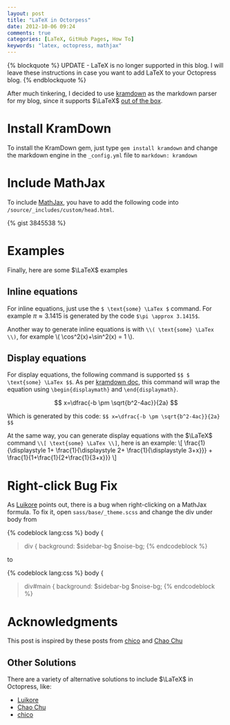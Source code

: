 ```yaml
---
layout: post
title: "LaTeX in Octorpess"
date: 2012-10-06 09:24
comments: true
categories: [LaTeX, GitHub Pages, How To]
keywords: "latex, octopress, mathjax"
---
```


{% blockquote %}
UPDATE - LaTeX is no longer supported in this blog.  I will leave these instructions in case you want to add LaTeX to your Octopress blog.
{% endblockquote %}

After much tinkering, I decided to use [kramdown](http://kramdown.rubyforge.org/) as the markdown parser for my blog, since it supports $\LaTeX$ [out of the box](http://kramdown.rubyforge.org/converter/latex.html).

# Install KramDown

To install the KramDown gem, just type ```gem install kramdown``` 
and change the markdown engine in the ```_config.yml``` file to
```markdown: kramdown```

# Include MathJax

To include [MathJax](http://www.mathjax.org/), you have to add the following code into ```/source/_includes/custom/head.html```.

{% gist 3845538 %}

# Examples

Finally, here are some $\LaTeX$ examples

## Inline equations
For inline equations, just use the ```$ \text{some} \LaTex $``` command.  For example $\pi \approx 3.1415$ is generated by the code ```$\pi \approx 3.1415$```.

Another way to generate inline equations is with ```\\( \text{some} \LaTex \\)```, for example \\( \cos^2(x)+\sin^2(x) = 1 \\).
 
## Display equations
For display equations, the following command is supported ```$$ $ \text{some} \LaTex $$```.
As per [kramdown doc](http://kramdown.rubyforge.org/syntax.html#math-blocks), this command will wrap the equation using ```\begin{displaymath}``` and ```\end{displaymath}```.

$$ x=\dfrac{-b \pm \sqrt{b^2-4ac}}{2a} $$

Which is generated by this code: ```$$ x=\dfrac{-b \pm \sqrt{b^2-4ac}}{2a} $$```

At the same way, you can generate display equations with the $\LaTeX$ command ```\\[ \text{some} \LaTex \\]```, here is an example:
\\[
  \frac{1}{\displaystyle 1+
  \frac{1}{\displaystyle 2+
  \frac{1}{\displaystyle 3+x}}} +
  \frac{1}{1+\frac{1}{2+\frac{1}{3+x}}}
\\]

# Right-click Bug Fix

As [Luikore](http://luikore.github.com/2011/09/good-things-learned-from-octopress/) points out, there is a bug when right-clicking on a MathJax formula.  To fix it, open ```sass/base/_theme.scss``` and change the div under body from

{% codeblock lang:css %}
body {
  > div {
    background: $sidebar-bg $noise-bg;
{% endcodeblock %}

to

{% codeblock lang:css %}
body {
  > div#main {
    background: $sidebar-bg $noise-bg;
{% endcodeblock %}

# Acknowledgments

This post is inspired by these posts from [chico](http://oblita.com/blog/2012/07/06/octopress-with-mathjax-by-kramdown/) and [Chao Chu](http://chuchao333.github.com/blog/2012/08/18/supporting-latex-in-octopress/)

## Other Solutions

There are a variety of alternative solutions to include $\LaTeX$ in Octopress, like:

- [Luikore](http://luikore.github.com/2011/09/good-things-learned-from-octopress/)
- [Chao Chu](http://chuchao333.github.com/blog/2012/08/18/supporting-latex-in-octopress/)
- [chico](http://oblita.com/blog/2012/07/06/octopress-with-mathjax-by-kramdown/)